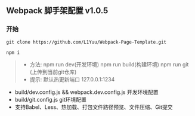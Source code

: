 <h2>Webpack 脚手架配置 v1.0.5</h2>
<h3>开始</h3>

```
git clone https://github.com/L1Yuu/Webpack-Page-Template.git

npm i 
```

> +  方法: npm run dev(开发环境) npm run build(构建环境) npm run git (上传到当前git仓库) 
> +  提示: 默认热更新端口 127.0.0.1:1234

+ build/dev.config.js && webpack.dev.config.js 开发环境配置
+ build/git.config.js git环境配置
+ 支持Babel、Less、热加载、打包文件路径预览、文件压缩、Git提交
